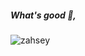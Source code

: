 
<h5 align="left">What's good 👋, </h5>
<p align="left"> <img src="https://komarev.com/ghpvc/?username=zahsey&label=Views%20&color=961515&style=flat" alt="zahsey" /> </p>

